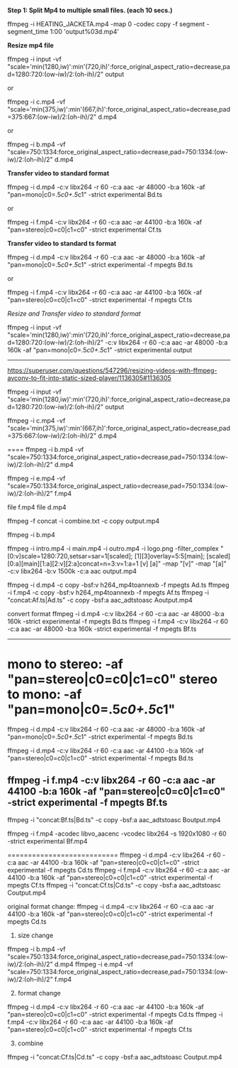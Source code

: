 
**Step 1: Split Mp4 to multiple small files. (each 10 secs.)**

ffmpeg -i HEATING_JACKETA.mp4 -map 0 -codec copy -f segment -segment_time 1:00 'output%03d.mp4'

**Resize mp4 file**  

ffmpeg -i input -vf "scale='min(1280,iw)':min'(720,ih)':force_original_aspect_ratio=decrease,pad=1280:720:(ow-iw)/2:(oh-ih)/2" output

or 

ffmpeg -i c.mp4 -vf "scale='min(375,iw)':min'(667,ih)':force_original_aspect_ratio=decrease,pad=375:667:(ow-iw)/2:(oh-ih)/2" d.mp4

or 

ffmpeg -i b.mp4 -vf "scale=750:1334:force_original_aspect_ratio=decrease,pad=750:1334:(ow-iw)/2:(oh-ih)/2" d.mp4

**Transfer video to standard format** 

ffmpeg -i d.mp4 -c:v libx264 -r 60 -c:a aac -ar 48000 -b:a 160k -af "pan=mono|c0=.5*c0+.5*c1" -strict experimental Bd.ts

or 

ffmpeg -i f.mp4 -c:v libx264 -r 60 -c:a aac -ar 44100 -b:a 160k -af "pan=stereo|c0=c0|c1=c0"  -strict experimental  Cf.ts

**Transfer video to standard ts format** 

ffmpeg -i d.mp4 -c:v libx264 -r 60 -c:a aac -ar 48000 -b:a 160k -af "pan=mono|c0=.5*c0+.5*c1" -strict experimental -f mpegts Bd.ts

or 

ffmpeg -i f.mp4 -c:v libx264 -r 60 -c:a aac -ar 44100 -b:a 160k -af "pan=stereo|c0=c0|c1=c0"  -strict experimental -f mpegts Cf.ts

*Resize and Transfer video to standard format*

ffmpeg -i input -vf "scale='min(1280,iw)':min'(720,ih)':force_original_aspect_ratio=decrease,pad=1280:720:(ow-iw)/2:(oh-ih)/2" -c:v libx264 -r 60 -c:a aac -ar 48000 -b:a 160k -af "pan=mono|c0=.5*c0+.5*c1" -strict experimental output

-------------------

https://superuser.com/questions/547296/resizing-videos-with-ffmpeg-avconv-to-fit-into-static-sized-player/1136305#1136305

ffmpeg -i input -vf "scale='min(1280,iw)':min'(720,ih)':force_original_aspect_ratio=decrease,pad=1280:720:(ow-iw)/2:(oh-ih)/2" output

ffmpeg -i c.mp4 -vf "scale='min(375,iw)':min'(667,ih)':force_original_aspect_ratio=decrease,pad=375:667:(ow-iw)/2:(oh-ih)/2" d.mp4

====
ffmpeg -i b.mp4 -vf "scale=750:1334:force_original_aspect_ratio=decrease,pad=750:1334:(ow-iw)/2:(oh-ih)/2" d.mp4

ffmpeg -i e.mp4 -vf "scale=750:1334:force_original_aspect_ratio=decrease,pad=750:1334:(ow-iw)/2:(oh-ih)/2" f.mp4


file f.mp4
file d.mp4

ffmpeg -f concat -i combine.txt -c copy output.mp4

ffmpeg -i b.mp4

ffmpeg -i intro.mp4 -i main.mp4 -i outro.mp4 -i logo.png 
-filter_complex "[0:v]scale=1280:720,setsar=sar=1[scaled]; 
[1][3]overlay=5:5[main]; [scaled][0:a][main][1:a][2:v][2:a]concat=n=3:v=1:a=1 [v] [a]" 
-map "[v]" -map "[a]" -c:v libx264 -b:v 1500k -c:a aac output.mp4

ffmpeg -i d.mp4 -c copy -bsf:v h264_mp4toannexb -f mpegts Ad.ts
ffmpeg -i f.mp4 -c copy -bsf:v h264_mp4toannexb -f mpegts Af.ts
ffmpeg -i "concat:Af.ts|Ad.ts" -c copy -bsf:a aac_adtstoasc Aoutput.mp4

convert format
ffmpeg -i d.mp4 -c:v libx264 -r 60 -c:a aac -ar 48000 -b:a 160k -strict experimental -f mpegts Bd.ts
ffmpeg -i f.mp4 -c:v libx264 -r 60 -c:a aac -ar 48000 -b:a 160k -strict experimental -f mpegts Bf.ts


----------------
mono to stereo: -af "pan=stereo|c0=c0|c1=c0"
stereo to mono: -af "pan=mono|c0=.5*c0+.5*c1"
======
ffmpeg -i d.mp4 -c:v libx264 -r 60 -c:a aac -ar 48000 -b:a 160k -af "pan=mono|c0=.5*c0+.5*c1" -strict experimental -f mpegts Bd.ts

ffmpeg -i d.mp4 -c:v libx264 -r 60 -c:a aac -ar 44100 -b:a 160k -af "pan=stereo|c0=c0|c1=c0" -strict experimental -f mpegts Bd.ts

ffmpeg -i f.mp4 -c:v libx264 -r 60 -c:a aac -ar 44100 -b:a 160k -af "pan=stereo|c0=c0|c1=c0" -strict experimental -f mpegts Bf.ts
----------------

ffmpeg -i "concat:Bf.ts|Bd.ts" -c copy -bsf:a aac_adtstoasc Boutput.mp4

ffmpeg -i f.mp4 -acodec libvo_aacenc -vcodec libx264 -s 1920x1080 -r 60 -strict experimental Bf.mp4

===========================
ffmpeg -i d.mp4 -c:v libx264 -r 60 -c:a aac -ar 44100 -b:a 160k -af "pan=stereo|c0=c0|c1=c0" -strict experimental -f mpegts Cd.ts
ffmpeg -i f.mp4 -c:v libx264 -r 60 -c:a aac -ar 44100 -b:a 160k -af "pan=stereo|c0=c0|c1=c0"  -strict experimental -f mpegts Cf.ts
ffmpeg -i "concat:Cf.ts|Cd.ts" -c copy -bsf:a aac_adtstoasc Coutput.mp4

original format change:
ffmpeg -i d.mp4 -c:v libx264 -r 60 -c:a aac -ar 44100 -b:a 160k -af "pan=stereo|c0=c0|c1=c0" -strict experimental -f mpegts Cd.ts

1. size change

ffmpeg -i b.mp4 -vf "scale=750:1334:force_original_aspect_ratio=decrease,pad=750:1334:(ow-iw)/2:(oh-ih)/2" d.mp4
ffmpeg -i e.mp4 -vf "scale=750:1334:force_original_aspect_ratio=decrease,pad=750:1334:(ow-iw)/2:(oh-ih)/2" f.mp4

2.  format change

ffmpeg -i d.mp4 -c:v libx264 -r 60 -c:a aac -ar 44100 -b:a 160k -af "pan=stereo|c0=c0|c1=c0" -strict experimental -f mpegts Cd.ts
ffmpeg -i f.mp4 -c:v libx264 -r 60 -c:a aac -ar 44100 -b:a 160k -af "pan=stereo|c0=c0|c1=c0"  -strict experimental -f mpegts Cf.ts

3. combine

ffmpeg -i "concat:Cf.ts|Cd.ts" -c copy -bsf:a aac_adtstoasc Coutput.mp4

